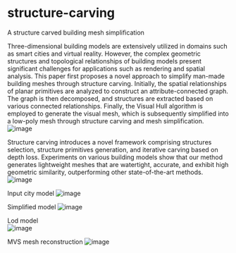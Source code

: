 # structure-carving
A structure carved building mesh simplification


Three-dimensional building models are extensively utilized in domains such as smart cities and virtual reality. However, the complex geometric structures and topological relationships of building models present significant challenges for applications such as rendering and spatial analysis. This paper first proposes a novel approach to simplify man-made building meshes through structure carving. Initially, the spatial relationships of planar primitives are analyzed to construct an attribute-connected graph. The graph is then decomposed, and structures are extracted based on various connected relationships. Finally, the Visual Hull algorithm is employed to generate the visual mesh, which is subsequently simplified into a low-poly mesh through structure carving and mesh simplification.
![image](https://github.com/user-attachments/assets/4ebcf400-4614-4a63-829e-ce4c89004acb)

 Structure carving introduces a novel framework comprising structures selection, structure primitives generation, and iterative carving based on depth loss. Experiments on various building models show that our method generates lightweight meshes that are watertight, accurate, and exhibit high geometric similarity, outperforming other state-of-the-art methods.
![image](https://github.com/user-attachments/assets/729950d5-898a-47e7-bb8f-3ebf960535b7)


 Input city model
![image](https://github.com/user-attachments/assets/251c02bb-feee-46c8-847a-59e396613a71)

Simplified model 
![image](https://github.com/user-attachments/assets/06e974df-dd36-463a-ace2-86f47225f88e)

 Lod model                    
![image](https://github.com/user-attachments/assets/5e6994d8-9863-4710-b74b-b0735386b5bd)

MVS mesh reconstruction
![image](https://github.com/user-attachments/assets/b4fda53e-f4d4-489c-8a24-e18606d49909)

